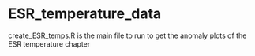 # ESR_temperature_data
 
create_ESR_temps.R is the main file to run to get the anomaly plots of the ESR temperature chapter
